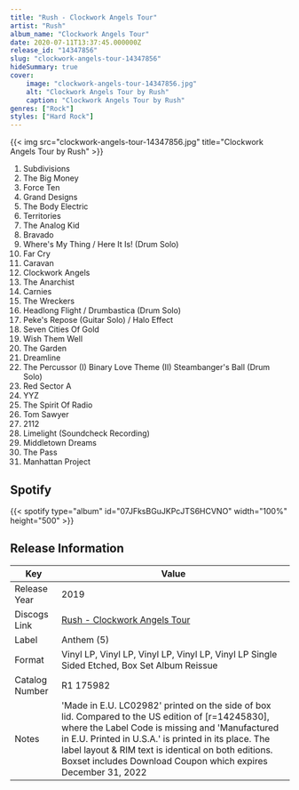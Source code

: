 ```yaml
---
title: "Rush - Clockwork Angels Tour"
artist: "Rush"
album_name: "Clockwork Angels Tour"
date: 2020-07-11T13:37:45.000000Z
release_id: "14347856"
slug: "clockwork-angels-tour-14347856"
hideSummary: true
cover:
    image: "clockwork-angels-tour-14347856.jpg"
    alt: "Clockwork Angels Tour by Rush"
    caption: "Clockwork Angels Tour by Rush"
genres: ["Rock"]
styles: ["Hard Rock"]
---
```


{{< img src="clockwork-angels-tour-14347856.jpg" title="Clockwork Angels Tour by Rush" >}}

<!-- section break -->

1. Subdivisions
2. The Big Money
3. Force Ten
4. Grand Designs
5. The Body Electric
6. Territories
7. The Analog Kid
8. Bravado
9. Where's My Thing / Here It Is! (Drum Solo)
10. Far Cry
11. Caravan
12. Clockwork Angels
13. The Anarchist
14. Carnies
15. The Wreckers
16. Headlong Flight / Drumbastica (Drum Solo)
17. Peke's Repose (Guitar Solo) / Halo Effect
18. Seven Cities Of Gold
19. Wish Them Well
20. The Garden
21. Dreamline
22. The Percussor (I) Binary Love Theme (II) Steambanger's Ball (Drum Solo)
23. Red Sector A
24. YYZ
25. The Spirit Of Radio
26. Tom Sawyer
27. 2112
28. Limelight (Soundcheck Recording)
29. Middletown Dreams
30. The Pass
31. Manhattan Project

<!-- section break -->


## Spotify
{{< spotify type="album" id="07JFksBGuJKPcJTS6HCVNO" width="100%" height="500" >}}




## Release Information
|  Key           | Value                                                |
| ---------------| ---------------------------------------------------- |
| Release Year   | 2019                                   |
| Discogs Link   | [Rush - Clockwork Angels Tour](https://www.discogs.com/release/14347856-Rush-Clockwork-Angels-Tour) |
| Label          | Anthem (5) |
| Format         | Vinyl LP, Vinyl LP, Vinyl LP, Vinyl LP, Vinyl LP Single Sided Etched, Box Set Album Reissue |
| Catalog Number | R1 175982 |
| Notes | 'Made in E.U. LC02982' printed on the side of box lid. Compared to the US edition of [r=14245830], where the Label Code is missing and 'Manufactured in E.U. Printed in U.S.A.' is printed in its place.   The label layout & RIM text is identical on both editions.   Boxset includes Download Coupon which expires December 31, 2022 |